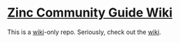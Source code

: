 # [Zinc Community Guide Wiki](https://github.com/zinc-collective/community-guide/wiki)

This is a [wiki](https://github.com/zinc-collective/community-guide/wiki)-only repo. Seriously, check out the [wiki](https://github.com/zinc-collective/community-guide/wiki).
